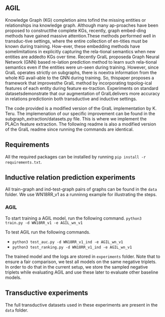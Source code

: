 ## AGIL
Knowledge Graph (KG) completion aims tofind  the  missing  entities  or  relationships  ina  knowledge  graph. Although  many  ap-proaches  have  been  proposed  to  constructthe  complete  KGs,  recently,  graph  embed-ding methods have gained massive attention.These  methods  performed  well  in  transduc-tive settings, where the entire collection of en-tities must be known during training.  How-ever,  these  embedding  methods  have  somelimitations  in  explicitly  capturing  the  rela-tional semantics when new entities are addedto KGs over time.  Recently GraIL proposeda  Graph  Neural  Network  (GNN)  based  re-lation prediction method to learn such rela-tional semantics even if the entities were un-seen during training.  However,  since GraIL operates  strictly  on  subgraphs,  there  is  noextra information from the whole KG avail-able  to  the  GNN  during  training.   So,  thispaper  proposes  a  framework  that  improvesthe GraIL method by incorporating topolog-ical features of each entity during feature ex-traction.  Experiments on standard datasetsdemonstrate that our augmentation of GraILdelivers more accuracy in relations predictionin both transductive and inductive settings.

The code provided is a modified version of the GraIL implementation by K. Teru.  The implemenation of our specific improvement can be found in the subgraph_extraction/datasets.py file.  This is where we implement the PLACn feature extraction.  The following readme is also a modified version of the GraIL readme since running the commands are identical.

## Requirements

All the required packages can be installed by running `pip install -r requirements.txt`.

## Inductive relation prediction experiments

All train-graph and ind-test-graph pairs of graphs can be found in the `data` folder. We use WN18RR_v1 as a runninng example for illustrating the steps.

### AGIL
To start training a AGIL model, run the following command. 
`python3 train.py -d WN18RR_v1 -e AGIL_wn_v1`

To test AGIL run the following commands.
- `python3 test_auc.py -d WN18RR_v1_ind -e AGIL_wn_v1`
- `python3 test_ranking.py -d WN18RR_v1_ind -e AGIL_wn_v1`

The trained model and the logs are stored in `experiments` folder. Note that to ensure a fair comparison, we test all models on the same negative triplets. In order to do that in the current setup, we store the sampled negative triplets while evaluating AGIL and use these later to evaluate other baseline models.


## Transductive experiments

The full transductive datasets used in these experiments are present in the `data` folder.
